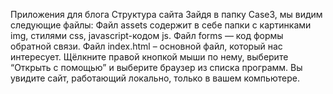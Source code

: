 Приложения для блога
Структура сайта Зайдя в папку Case3, мы видим следующие файлы:
Файл assets содержит в себе папки с картинками img, стилями css, javascript-кодом js.
Файл forms — код формы обратной связи.
Файл index.html – основной файл, который нас интересует. Щёлкните правой кнопкой мыши по нему, выберите “Открыть с помощью” и выберите браузер из списка программ. Вы увидите сайт, работающий локально, только в вашем компьютере.

